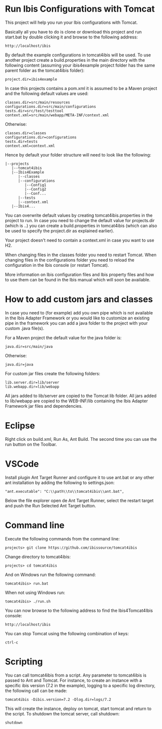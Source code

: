 # Run Ibis Configurations with Tomcat

This project will help you run your Ibis configurations with Tomcat.

Basically all you have to do is clone or download this project and run start.bat by
double clicking it and browse to the following address:

```
http://localhost/ibis
```

By default the example configurations in tomcat4ibis will be used. To use
another project create a build.properties in the main directory with the
following content (assuming your ibis4example project folder has the same parent
folder as the tomcat4ibis folder):

```
project.dir=ibis4example
```

In case this projects contains a pom.xml it is assumed to be a Maven project and
the following default values are used:

```
classes.dir=src/main/resources
configurations.dir=src/main/configurations
tests.dir=src/test/testtool
context.xml=src/main/webapp/META-INF/context.xml
```

Otherwise:

```
classes.dir=classes
configurations.dir=configurations
tests.dir=tests
context.xml=context.xml
```

Hence by default your folder structure will need to look like the following:

```
|--projects
   |--tomcat4ibis
   |--Ibis4Example
      |--classes
      |--configurations
         |--Config1
         |--Config2
         |--Conf...
      |--tests
      |--context.xml
   |--Ibis4...
```

You can overwrite default values by creating tomcat4ibis.properties in the
project to run. In case you need to change the default value for projects.dir
(which is ..) you can create a build.properties in tomcat4ibis (which can also
be used to specify the project.dir as explained earlier).

Your project doesn't need to contain a context.xml in case you want to use H2.

When changing files in the classes folder you need to restart Tomcat. When
changing files in the configurations folder you need to reload the configuration
in the Ibis console (or restart Tomcat).

More information on Ibis configuration files and Ibis property files and how to
use them can be found in the Ibis manual which will soon be available.

# How to add custom jars and classes

In case you need to (for example) add you own pipe which is not available in the
Ibis Adapter Framework or you would like to customize an existing pipe in the
framework you can add a java folder to the project with your custom .java
 file(s).

For a Maven project the default value for the java folder is:

```
java.dir=src/main/java
```
Otherwise:

```
java.dir=java
```

For custom jar files create the following folders:


```
lib.server.dir=lib/server
lib.webapp.dir=lib/webapp
```

All jars added to lib/server are copied to the Tomcat lib folder. All jars added
to lib/webapp are copied to the WEB-INF/lib containing the Ibis Adapter
Framework jar files and dependencies.


# Eclipse

Right click on build.xml, Run As, Ant Build. The second time you can use the run
button on the Toolbar.


# VSCode

Install plugin Ant Target Runner and configure it to use ant.bat or any other
ant installation by adding the following to settings.json:

```
"ant.executable": "C:\\path\\to\\tomcat4ibis\\ant.bat",
```

Below the file explorer open de Ant Target Runner, select the restart target and
push the Run Selected Ant Target button.


# Command line

Execute the following commands from the command line:

```
projects> git clone https://github.com/ibissource/tomcat4ibis
```

Change directory to tomcat4ibis:

```
projects> cd tomcat4ibis
```

And on Windows run the following command:

```
tomcat4ibis> run.bat
```

When not using Windows run:

```
tomcat4ibis> ./run.sh
```

You can now browse to the following address to find the Ibis4Tomcat4Ibis
console:

```
http://localhost/ibis
```

You can stop Tomcat using the following combination of keys: 

```
ctrl-c
```


# Scripting

You can call tomcat4ibis from a script. Any parameter to tomcat4ibis is passed to
Ant and Tomcat. For instance, to create an instance with a specific ibis version 
(7.2 in the example), logging to a specific log directory, the following call can be made:

```
tomcat4ibis -Dibis.version=7.2 -Dlog.dir=logs/7.2
```

This will create the instance, deploy on tomcat, start tomcat and return to the script.
To shutdown the tomcat server, call shutdown:

```
shutdown
```
